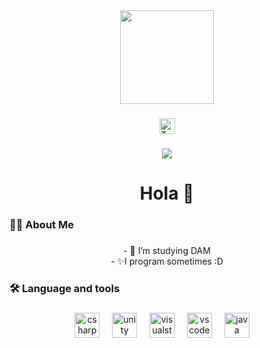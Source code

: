 <div align="center">
  <img height="150" src="https://avatars.githubusercontent.com/u/126024362?v=4"  />
</div>

###

<div align="center">
  <a href="https://www.twitch.tv/klyxerr" target="_blank">
    <img src="https://img.shields.io/twitch/status/Klyxxerr" height="25" alt="Twitch logo"  />
  </a>
  
</div>

###

<div align="center">
  <img src="https://komarev.com/ghpvc/?username=Davilone32Oficial&style=for-the-badge"  />
</div>

###

<h1 align="center">Hola 👋</h1>

###

<h3 align="left">👩‍💻  About Me</h3>

###

<p align="center">- 👀 I’m studying DAM<br>- ✨I program sometimes :D</p>

###

<h3 align="left">🛠 Language and tools</h3>

###

<div align="center">
  <img src="https://cdn.jsdelivr.net/gh/devicons/devicon/icons/csharp/csharp-original.svg" height="40" alt="csharp logo"  />
  <img width="12" />
  <img src="https://cdn.jsdelivr.net/gh/devicons/devicon/icons/unity/unity-original.svg" height="40" alt="unity logo"  />
  <img width="12" />
  <img src="https://cdn.jsdelivr.net/gh/devicons/devicon/icons/visualstudio/visualstudio-plain.svg" height="40" alt="visualstudio logo"  />
  <img width="12" />
  <img src="https://cdn.jsdelivr.net/gh/devicons/devicon/icons/vscode/vscode-original.svg" height="40" alt="vscode logo"  />
  <img width="12" />
  <img src="https://cdn.jsdelivr.net/gh/devicons/devicon@latest/icons/java/java-original.svg" height="40" alt="java logo"  />
  <img width="12" />
</div>

###

###
